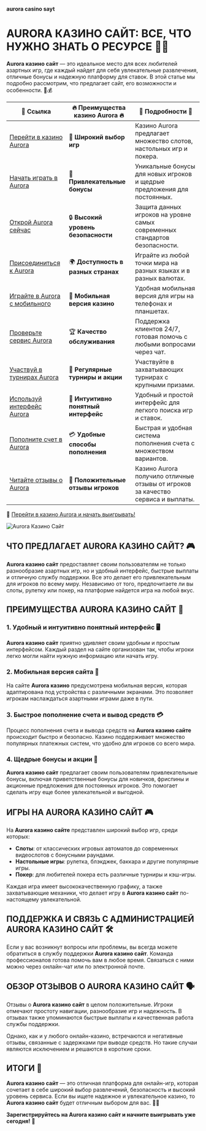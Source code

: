 **aurora casino sayt**

# AURORA КАЗИНО САЙТ: ВСЕ, ЧТО НУЖНО ЗНАТЬ О РЕСУРСЕ 🎰🌐

**Aurora казино сайт** — это идеальное место для всех любителей азартных игр, где каждый найдет для себя увлекательные развлечения, отличные бонусы и надежную платформу для ставок. В этой статье мы подробно рассмотрим, что предлагает сайт, его возможности и особенности. 🌟💰

| 🔗 **Ссылка**                                         | 🔥 **Преимущества казино Aurora** 🔥  | 🌟 **Подробности** 🌟 |
|-----------------------------------------------------|-------------------------------------|----------------------|
| [Перейти в казино Aurora](https://10trafic-stat2.com/click/668546556bcc6313411604bd/6766/13032/subaccount) | 🎰 **Широкий выбор игр**           | Казино Aurora предлагает множество слотов, настольных игр и покера. |
| [Начать играть в Aurora](https://10trafic-stat2.com/click/668546556bcc6313411604bd/6766/13032/subaccount) | 💸 **Привлекательные бонусы**      | Уникальные бонусы для новых игроков и щедрые предложения для постоянных. |
| [Открой Aurora сейчас](https://10trafic-stat2.com/click/668546556bcc6313411604bd/6766/13032/subaccount) | 🔒 **Высокий уровень безопасности** | Защита данных игроков на уровне самых современных стандартов безопасности. |
| [Присоединиться к Aurora](https://10trafic-stat2.com/click/668546556bcc6313411604bd/6766/13032/subaccount) | 🌍 **Доступность в разных странах** | Играйте из любой точки мира на разных языках и в разных валютах. |
| [Играйте в Aurora с мобильного](https://10trafic-stat2.com/click/668546556bcc6313411604bd/6766/13032/subaccount) | 📱 **Мобильная версия казино**    | Удобная мобильная версия для игры на телефонах и планшетах. |
| [Проверьте сервис Aurora](https://10trafic-stat2.com/click/668546556bcc6313411604bd/6766/13032/subaccount) | 🏆 **Качество обслуживания**      | Поддержка клиентов 24/7, готовая помочь с любыми вопросами через чат. |
| [Участвуй в турнирах Aurora](https://10trafic-stat2.com/click/668546556bcc6313411604bd/6766/13032/subaccount) | 🎉 **Регулярные турниры и акции** | Участвуйте в захватывающих турнирах с крупными призами. |
| [Используй интерфейс Aurora](https://10trafic-stat2.com/click/668546556bcc6313411604bd/6766/13032/subaccount) | 🎯 **Интуитивно понятный интерфейс** | Удобный и простой интерфейс для легкого поиска игр и ставок. |
| [Пополните счет в Aurora](https://10trafic-stat2.com/click/668546556bcc6313411604bd/6766/13032/subaccount) | 💳 **Удобные способы пополнения** | Быстрая и удобная система пополнения счета с множеством вариантов. |
| [Читайте отзывы о Aurora](https://10trafic-stat2.com/click/668546556bcc6313411604bd/6766/13032/subaccount) | 💬 **Положительные отзывы игроков** | Казино Aurora получило отличные отзывы от игроков за качество сервиса и выплаты. |

🔗 [Перейти в казино Aurora и начать выигрывать!](https://10trafic-stat2.com/click/668546556bcc6313411604bd/6766/13032/subaccount)

![Aurora Казино Сайт](https://sun9-55.userapi.com/impf/pvHcDS8RQKOlTEfnzAUtqgme41ybo6x1hJ1hrw/PuPxScH4DZc.jpg?size=1920x768&quality=95&crop=585,0,1300,519&sign=cf0b99c68af82279fa7dc90bfb1fd736&type=cover_group)

## ЧТО ПРЕДЛАГАЕТ AURORA КАЗИНО САЙТ? 🎮

**Aurora казино сайт** предоставляет своим пользователям не только разнообразие азартных игр, но и удобный интерфейс, быстрые выплаты и отличную службу поддержки. Все это делает его привлекательным для игроков по всему миру. Независимо от того, предпочитаете ли вы слоты, рулетку или покер, на платформе найдется игра на любой вкус.

## ПРЕИМУЩЕСТВА AURORA КАЗИНО САЙТ 🌟

### 1. **Удобный и интуитивно понятный интерфейс** 🖥️
**Aurora казино сайт** приятно удивляет своим удобным и простым интерфейсом. Каждый раздел на сайте организован так, чтобы игроки легко могли найти нужную информацию или начать игру.

### 2. **Мобильная версия сайта** 📱
На сайте **Aurora казино** предусмотрена мобильная версия, которая адаптирована под устройства с различными экранами. Это позволяет игрокам наслаждаться азартными играми даже в пути.

### 3. **Быстрое пополнение счета и вывод средств** 💳
Процесс пополнения счета и вывода средств на **Aurora казино сайте** происходит быстро и безопасно. Казино поддерживает множество популярных платежных систем, что удобно для игроков со всего мира.

### 4. **Щедрые бонусы и акции** 🎁
**Aurora казино сайт** предлагает своим пользователям привлекательные бонусы, включая приветственные бонусы для новичков, фриспины и акционные предложения для постоянных игроков. Это помогает сделать игру еще более увлекательной и выгодной.

## ИГРЫ НА AURORA КАЗИНО САЙТ 🎮

На **Aurora казино сайте** представлен широкий выбор игр, среди которых:

- **Слоты**: от классических игровых автоматов до современных видеослотов с бонусными раундами.
- **Настольные игры**: рулетка, блэкджек, баккара и другие популярные игры.
- **Покер**: для любителей покера есть различные турниры и кэш-игры.

Каждая игра имеет высококачественную графику, а также захватывающие механики, что делает игру в **Aurora казино сайт** по-настоящему увлекательной.

## ПОДДЕРЖКА И СВЯЗЬ С АДМИНИСТРАЦИЕЙ AURORA КАЗИНО САЙТ 🛠️

Если у вас возникнут вопросы или проблемы, вы всегда можете обратиться в службу поддержки **Aurora казино сайт**. Команда профессионалов готова помочь вам в любое время. Связаться с ними можно через онлайн-чат или по электронной почте.

## ОБЗОР ОТЗЫВОВ О AURORA КАЗИНО САЙТ 🗣️

Отзывы о **Aurora казино сайт** в целом положительные. Игроки отмечают простоту навигации, разнообразие игр и надежность. В отзывах также упоминаются быстрые выплаты и качественная работа службы поддержки.

Однако, как и у любого онлайн-казино, встречаются и негативные отзывы, связанные с задержками при выводе средств. Но такие случаи являются исключением и решаются в короткие сроки.

## ИТОГИ 🎉

**Aurora казино сайт** — это отличная платформа для онлайн-игр, которая сочетает в себе широкий выбор развлечений, безопасность и высокий уровень сервиса. Если вы ищете надежное и увлекательное казино, то **Aurora казино сайт** будет отличным выбором для вас. 🌟🎰

**Зарегистрируйтесь на **Aurora казино сайт** и начните выигрывать уже сегодня!** 🚀
